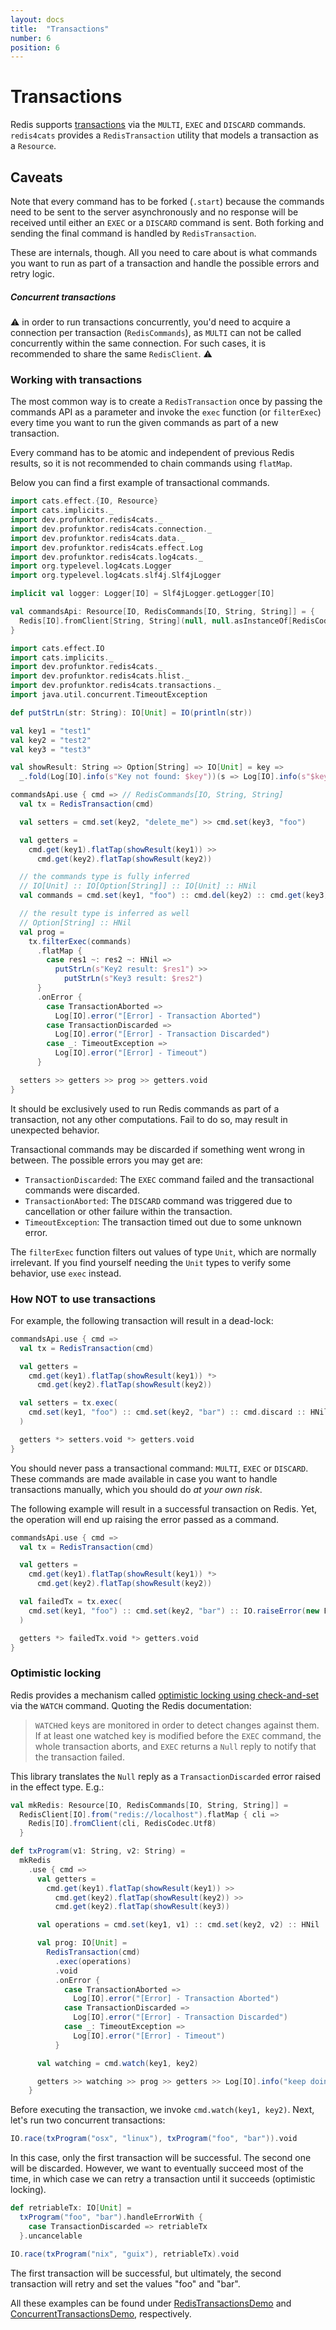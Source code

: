 ```yaml
---
layout: docs
title:  "Transactions"
number: 6
position: 6
---
```


# Transactions

Redis supports [transactions](https://redis.io/topics/transactions) via the `MULTI`, `EXEC` and `DISCARD` commands. `redis4cats` provides a `RedisTransaction` utility that models a transaction as a `Resource`.

## Caveats

Note that every command has to be forked (`.start`) because the commands need to be sent to the server asynchronously and no response will be received until either an `EXEC` or a `DISCARD` command is sent. Both forking and sending the final command is handled by `RedisTransaction`.

These are internals, though. All you need to care about is what commands you want to run as part of a transaction and handle the possible errors and retry logic.

##### Concurrent transactions

⚠️ in order to run transactions concurrently, you'd need to acquire a connection per transaction (`RedisCommands`), as `MULTI` can not be called concurrently within the same connection. For such cases, it is recommended to share the same `RedisClient`. ⚠️

### Working with transactions

The most common way is to create a `RedisTransaction` once by passing the commands API as a parameter and invoke the `exec` function (or `filterExec`) every time you want to run the given commands as part of a new transaction.

Every command has to be atomic and independent of previous Redis results, so it is not recommended to chain commands using `flatMap`.

Below you can find a first example of transactional commands.

```scala mdoc:invisible
import cats.effect.{IO, Resource}
import cats.implicits._
import dev.profunktor.redis4cats._
import dev.profunktor.redis4cats.connection._
import dev.profunktor.redis4cats.data._
import dev.profunktor.redis4cats.effect.Log
import dev.profunktor.redis4cats.log4cats._
import org.typelevel.log4cats.Logger
import org.typelevel.log4cats.slf4j.Slf4jLogger

implicit val logger: Logger[IO] = Slf4jLogger.getLogger[IO]

val commandsApi: Resource[IO, RedisCommands[IO, String, String]] = {
  Redis[IO].fromClient[String, String](null, null.asInstanceOf[RedisCodec[String, String]])
}
```

```scala mdoc:silent
import cats.effect.IO
import cats.implicits._
import dev.profunktor.redis4cats._
import dev.profunktor.redis4cats.hlist._
import dev.profunktor.redis4cats.transactions._
import java.util.concurrent.TimeoutException

def putStrLn(str: String): IO[Unit] = IO(println(str))

val key1 = "test1"
val key2 = "test2"
val key3 = "test3"

val showResult: String => Option[String] => IO[Unit] = key =>
  _.fold(Log[IO].info(s"Key not found: $key"))(s => Log[IO].info(s"$key: $s"))

commandsApi.use { cmd => // RedisCommands[IO, String, String]
  val tx = RedisTransaction(cmd)

  val setters = cmd.set(key2, "delete_me") >> cmd.set(key3, "foo")

  val getters =
    cmd.get(key1).flatTap(showResult(key1)) >>
      cmd.get(key2).flatTap(showResult(key2))

  // the commands type is fully inferred
  // IO[Unit] :: IO[Option[String]] :: IO[Unit] :: HNil
  val commands = cmd.set(key1, "foo") :: cmd.del(key2) :: cmd.get(key3) :: HNil

  // the result type is inferred as well
  // Option[String] :: HNil
  val prog =
    tx.filterExec(commands)
      .flatMap {
        case res1 ~: res2 ~: HNil =>
          putStrLn(s"Key2 result: $res1") >>
            putStrLn(s"Key3 result: $res2")
      }
      .onError {
        case TransactionAborted =>
          Log[IO].error("[Error] - Transaction Aborted")
        case TransactionDiscarded =>
          Log[IO].error("[Error] - Transaction Discarded")
        case _: TimeoutException =>
          Log[IO].error("[Error] - Timeout")
      }

  setters >> getters >> prog >> getters.void
}
```

It should be exclusively used to run Redis commands as part of a transaction, not any other computations. Fail to do so, may result in unexpected behavior.

Transactional commands may be discarded if something went wrong in between. The possible errors you may get are:

- `TransactionDiscarded`: The `EXEC` command failed and the transactional commands were discarded.
- `TransactionAborted`: The `DISCARD` command was triggered due to cancellation or other failure within the transaction.
- `TimeoutException`: The transaction timed out due to some unknown error.

The `filterExec` function filters out values of type `Unit`, which are normally irrelevant. If you find yourself needing the `Unit` types to verify some behavior, use `exec` instead.

### How NOT to use transactions

For example, the following transaction will result in a dead-lock:

```scala mdoc:silent
commandsApi.use { cmd =>
  val tx = RedisTransaction(cmd)

  val getters =
    cmd.get(key1).flatTap(showResult(key1)) *>
      cmd.get(key2).flatTap(showResult(key2))

  val setters = tx.exec(
    cmd.set(key1, "foo") :: cmd.set(key2, "bar") :: cmd.discard :: HNil
  )

  getters *> setters.void *> getters.void
}
```

You should never pass a transactional command: `MULTI`, `EXEC` or `DISCARD`. These commands are made available in case you want to handle transactions manually, which you should do *at your own risk*.

The following example will result in a successful transaction on Redis. Yet, the operation will end up raising the error passed as a command.

```scala mdoc:silent
commandsApi.use { cmd =>
  val tx = RedisTransaction(cmd)

  val getters =
    cmd.get(key1).flatTap(showResult(key1)) *>
      cmd.get(key2).flatTap(showResult(key2))

  val failedTx = tx.exec(
    cmd.set(key1, "foo") :: cmd.set(key2, "bar") :: IO.raiseError(new Exception("boom")) :: HNil
  )

  getters *> failedTx.void *> getters.void
}
```

### Optimistic locking

Redis provides a mechanism called [optimistic locking using check-and-set](https://redis.io/topics/transactions#optimistic-locking-using-check-and-set) via the `WATCH` command. Quoting the Redis documentation:

> `WATCH`ed keys are monitored in order to detect changes against them. If at least one watched key is modified before the `EXEC` command, the whole transaction aborts, and `EXEC` returns a `Null` reply to notify that the transaction failed.

This library translates the `Null` reply as a `TransactionDiscarded` error raised in the effect type. E.g.:

```scala mdoc:silent
val mkRedis: Resource[IO, RedisCommands[IO, String, String]] =
  RedisClient[IO].from("redis://localhost").flatMap { cli =>
    Redis[IO].fromClient(cli, RedisCodec.Utf8)
  }

def txProgram(v1: String, v2: String) =
  mkRedis
    .use { cmd =>
      val getters =
        cmd.get(key1).flatTap(showResult(key1)) >>
          cmd.get(key2).flatTap(showResult(key2)) >>
          cmd.get(key2).flatTap(showResult(key3))

      val operations = cmd.set(key1, v1) :: cmd.set(key2, v2) :: HNil

      val prog: IO[Unit] =
        RedisTransaction(cmd)
          .exec(operations)
          .void
          .onError {
            case TransactionAborted =>
              Log[IO].error("[Error] - Transaction Aborted")
            case TransactionDiscarded =>
              Log[IO].error("[Error] - Transaction Discarded")
            case _: TimeoutException =>
              Log[IO].error("[Error] - Timeout")
          }

      val watching = cmd.watch(key1, key2)

      getters >> watching >> prog >> getters >> Log[IO].info("keep doing stuff...")
    }
```

Before executing the transaction, we invoke `cmd.watch(key1, key2)`. Next, let's run two concurrent transactions:

```scala mdoc:silent
IO.race(txProgram("osx", "linux"), txProgram("foo", "bar")).void
```

In this case, only the first transaction will be successful. The second one will be discarded. However, we want to eventually succeed most of the time, in which case we can retry a transaction until it succeeds (optimistic locking).

```scala mdoc:silent
def retriableTx: IO[Unit] =
  txProgram("foo", "bar").handleErrorWith {
    case TransactionDiscarded => retriableTx
  }.uncancelable

IO.race(txProgram("nix", "guix"), retriableTx).void
```

The first transaction will be successful, but ultimately, the second transaction will retry and set the values "foo" and "bar".

All these examples can be found under [RedisTransactionsDemo](https://github.com/profunktor/redis4cats/blob/master/modules/examples/src/main/scala/dev/profunktor/redis4cats/RedisTransactionsDemo.scala) and [ConcurrentTransactionsDemo](https://github.com/profunktor/redis4cats/blob/master/modules/examples/src/main/scala/dev/profunktor/redis4cats/ConcurrentTransactionsDemo.scala), respectively.
